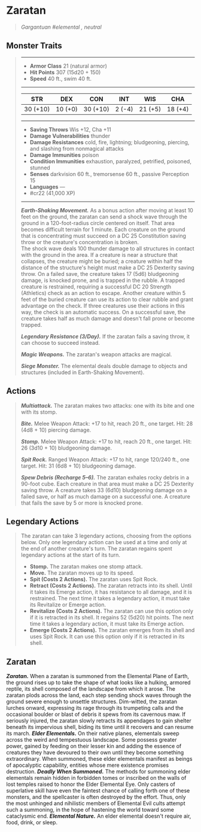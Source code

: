 # Zaratan
>*Gargantuan #elemental , neutral*
## Monster Traits
>___
>- **Armor Class** 21 (natural armor)
>- **Hit Points** 307 (15d20 + 150)
>- **Speed** 40 ft., swim 40 ft.
>___
>|STR|DEX|CON|INT|WIS|CHA|
>|:---:|:---:|:---:|:---:|:---:|:---:|
>|30 (+10)|10 (+0)|30 (+10)|2 (-4)|21 (+5)|18 (+4)|
>___
>- **Saving Throws** Wis +12, Cha +11
>- **Damage Vulnerabilities** thunder
>- **Damage Resistances** cold, fire, lightning; bludgeoning, piercing, and slashing from nonmagical attacks
>- **Damage Immunities** poison
>- **Condition Immunities** exhaustion, paralyzed, petrified, poisoned, stunned
>- **Senses** darkvision 60 ft., tremorsense 60 ft., passive Perception 15
>- **Languages** —
>- #cr22 (41,000 XP)
>___
>***Earth-Shaking Movement.*** As a bonus action after moving at least 10 feet on the ground, the zaratan can send a shock wave through the ground in a 120-foot-radius circle centered on itself. That area becomes difficult terrain for 1 minute. Each creature on the ground that is concentrating must succeed on a DC 25 Constitution saving throw or the creature's concentration is broken.  
>The shock wave deals 100 thunder damage to all structures in contact with the ground in the area. If a creature is near a structure that collapses, the creature might be buried; a creature within half the distance of the structure's height must make a DC 25 Dexterity saving throw. On a failed save, the creature takes 17 (5d6) bludgeoning damage, is knocked prone, and is trapped in the rubble. A trapped creature is restrained, requiring a successful DC 20 Strength (Athletics) check as an action to escape. Another creature within 5 feet of the buried creature can use its action to clear rubble and grant advantage on the check. If three creatures use their actions in this way, the check is an automatic success. On a successful save, the creature takes half as much damage and doesn't fall prone or become trapped.  
>
>***Legendary Resistance (3/Day).*** If the zaratan fails a saving throw, it can choose to succeed instead.  
>
>***Magic Weapons.*** The zaratan's weapon attacks are magical.  
>
>***Siege Monster.*** The elemental deals double damage to objects and structures (included in Earth-Shaking Movement).  
>
## Actions
>***Multiattack.*** The zaratan makes two attacks: one with its bite and one with its stomp.  
>
>***Bite.*** Melee Weapon Attack: +17 to hit, reach 20 ft., one target. Hit: 28 (4d8 + 10) piercing damage.  
>
>***Stomp.*** Melee Weapon Attack: +17 to hit, reach 20 ft., one target. Hit: 26 (3d10 + 10) bludgeoning damage.  
>
>***Spit Rock.*** Ranged Weapon Attack: +17 to hit, range 120/240 ft., one target. Hit: 31 (6d8 + 10) bludgeoning damage.  
>
>***Spew Debris (Recharge 5–6).*** The zaratan exhales rocky debris in a 90-foot cube. Each creature in that area must make a DC 25 Dexterity saving throw. A creature takes 33 (6d10) bludgeoning damage on a failed save, or half as much damage on a successful one. A creature that fails the save by 5 or more is knocked prone.  
>
## Legendary Actions
>The zaratan can take 3 legendary actions, choosing from the options below. Only one legendary action can be used at a time and only at the end of another creature's turn. The zaratan regains spent legendary actions at the start of its turn.
>
>- **Stomp.** The zaratan makes one stomp attack.
>- **Move.** The zaratan moves up to its speed.
>- **Spit (Costs 2 Actions).** The zaratan uses Spit Rock.
>- **Retract (Costs 2 Actions).** The zaratan retracts into its shell. Until it takes its Emerge action, it has resistance to all damage, and it is restrained. The next time it takes a legendary action, it must take its Revitalize or Emerge action.
>- **Revitalize (Costs 2 Actions).** The zaratan can use this option only if it is retracted in its shell. It regains 52 (5d20) hit points. The next time it takes a legendary action, it must take its Emerge action.
>- **Emerge (Costs 2 Actions).** The zaratan emerges from its shell and uses Spit Rock. It can use this option only if it is retracted in its shell.
## Zaratan
***Zaratan.*** When a zaratan is summoned from the Elemental Plane of Earth, the ground rises up to take the shape of what looks like a hulking, armored reptile, its shell composed of the landscape from which it arose.
The zaratan plods across the land, each step sending shock waves through the ground severe enough to unsettle structures. Dim-witted, the zaratan lurches onward, expressing its rage through its trumpeting calls and the occasional boulder or blast of debris it spews from its cavernous maw. If seriously injured, the zaratan slowly retracts its appendages to gain shelter beneath its impervious shell, biding its time until it recovers and can resume its march.
***Elder Elementals.*** On their native planes, elementals sweep across the weird and tempestuous landscape. Some possess greater power, gained by feeding on their lesser kin and adding the essence of creatures they have devoured to their own until they become something extraordinary. When summoned, these elder elementals manifest as beings of apocalyptic capability, entities whose mere existence promises destruction.
***Deadly When Summoned.*** The methods for summoning elder elementals remain hidden in forbidden tomes or inscribed on the walls of lost temples raised to honor the Elder Elemental Eye. Only casters of superlative skill have even the faintest chance of calling forth one of these monsters, and the spellcaster is often destroyed by the effort. Thus, only the most unhinged and nihilistic members of Elemental Evil cults attempt such a summoning, in the hope of hastening the world toward some cataclysmic end.
***Elemental Nature.*** An elder elemental doesn't require air, food, drink, or sleep.